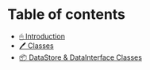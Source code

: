 # Table of contents

* [🖱 Introduction](README.md)
* [🖊 Classes](classes.md)
* [📦 DataStore & DataInterface Classes](datastore-and-datainterface-classes.md)
